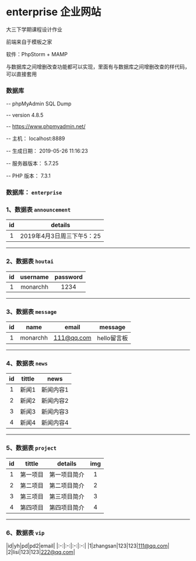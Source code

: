 # enterprise 企业网站

大三下学期课程设计作业

前端来自于模板之家

软件：PhpStorm + MAMP

与数据库之间增删改查功能都可以实现，里面有与数据库之间增删改查的样代码，可以直接套用


### 数据库

-- phpMyAdmin SQL Dump

-- version 4.8.5

-- https://www.phpmyadmin.net/

-- 主机： localhost:8889

-- 生成日期： 2019-05-26 11:16:23

-- 服务器版本： 5.7.25

-- PHP 版本： 7.3.1


### 数据库： `enterprise`

### 1、数据表 `announcement`

|id|details|
|:----:|:----:|
|1|2019年4月3日周三下午5：25|

-- --------------------------------------------------------

### 2、数据表 `houtai`

|id|username|password|
|:-:|:-:|:-:|
|1|monarchh|1234|

-- --------------------------------------------------------

### 3、数据表 `message`

|id|name|email|message|
|:-:|:-:|:-:|:-:|
|1|monarchh|111@qq.com|hello留言板|

-- --------------------------------------------------------

### 4、数据表 `news`

|id|tittle|news|
|:-:|:-:|:-:|
|1|新闻1|新闻内容1|
|2|新闻2|新闻内容2|
|3|新闻3|新闻内容3|
|4|新闻4|新闻内容4|

-- --------------------------------------------------------

### 5、数据表 `project`

|id|tittle|details|img|
|:-:|:-:|:-:|:-:|
|1|第一项目|第一项目简介|1|
|2|第二项目|第二项目简介|2|
|3|第三项目|第三项目简介|3|
|4|第四项目|第四项目简介|4|

-- --------------------------------------------------------

### 6、数据表 `vip`

|id|yh|pd|pd2|email|
|:-:|:-:|:-:|:-:|
|1|zhangsan|123|123|111@qq.com|
|2|lisi|123|123|222@qq.com|


